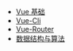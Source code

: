 - [Vue 基础](FrontSide/VUE.md)
- [Vue-Cli](FrontSide/VueCli.md)
- [Vue-Router](FrontSide/VueRouter.md)
- [数据结构与算法](FrontSide/dataStructures&algorithms.md)
